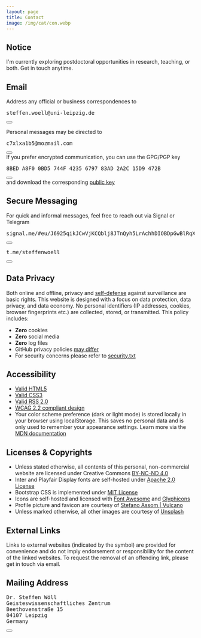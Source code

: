 ```yaml
---
layout: page
title: Contact
image: /img/cat/con.webp
---
```


<h2>Notice</h2>
<div class="box-note mb-60">
<i class="fas fa-thumbtack icon-inline icon-accent" role="presentation"></i>I'm currently exploring postdoctoral opportunities in research, teaching, or both. Get in touch anytime.
</div>

<h2>Email</h2>

<div class="box-success">
<p>Address any official or business correspondences to</p>
<div class="copy-container">
  <pre><i class="fas fa-university icon-inline" role="presentation"></i>steffen.woell@uni-leipzig.de</pre>
  <button class="copy-btn" data-code="steffen.woell@uni-leipzig.de" title="Copy to clipboard">
    <i class="fas fa-copy"></i>
  </button>
</div>
<p class="mt-5">Personal messages may be directed to</p>
<div class="copy-container">
  <pre><i class="fas fa-mail-bulk icon-inline" role="presentation"></i>c7xlxa1b5@mozmail.com</pre>
  <button class="copy-btn" data-code="c7xlxa1b5@mozmail.com" title="Copy to clipboard">
    <i class="fas fa-copy"></i>
  </button>
</div>
</div>

<div class="box-note mb-60">
  If you prefer encrypted communication, you can use the GPG/PGP key 
  <div class="copy-container">
    <pre><i class="fas fa-fingerprint icon-inline" role="presentation"></i>8BED A8F0 0BD5 744F 4235 6797 83AD 2A2C 15D9 472B</pre>
    <button class="copy-btn" data-code="8BED A8F0 0BD5 744F 4235 6797 83AD 2A2C 15D9 472B" title="Copy to clipboard">
      <i class="fas fa-copy"></i>
    </button>
  </div>
  and download the corresponding <a href="/doc/keys/steffenwoell_pgp_public_key.asc">public key<i class="fas fa-link" role="presentation"></i></a>
</div>

<h2>Secure Messaging</h2>
<div class="box-note mb-60">
  For quick and informal messages, feel free to reach out via Signal or Telegram
  <div class="copy-container" style="margin-top: 1em;">
    <pre><i class="fas fa-comment-dots icon-inline" role="presentation"></i>signal.me/#eu/J6925qikJCwVjKCQblj8JTnQyh5LrAchhDIOBDpGwBlRqX1mnpJOkqEIPe6oXkmF</pre>
    <button class="copy-btn" data-code="signal.me/#eu/J6925qikJCwVjKCQblj8JTnQyh5LrAchhDIOBDpGwBlRqX1mnpJOkqEIPe6oXkmF" title="Copy to clipboard">
      <i class="fas fa-copy"></i>
    </button>
  </div>
  <div class="copy-container" style="margin-top: 1em;">
    <pre><i class="fab fa-telegram-plane icon-inline" role="presentation"></i>t.me/steffenwoell</pre>
    <button class="copy-btn" data-code="t.me/steffenwoell" title="Copy to clipboard">
      <i class="fas fa-copy"></i>
    </button>
  </div>
</div>

<h2>Data Privacy</h2>
<div class="box-success mb-60">
Both online and offline, privacy and <a href="https://ssd.eff.org/">self-defense<i class="fas fa-external-link-alt" role="presentation"></i></a> against surveillance are basic rights. This website is designed with a focus on data protection, data privacy, and data economy. No personal identifiers (IP addresses, cookies, browser fingerprints etc.) are collected, stored, or transmitted. This policy includes:
  <ul class="fa-ul">
    <li><span class="fa-li"><i class="fas fa-cookie-bite" role="presentation"></i></span><b>Zero</b> cookies</li>
    <li><span class="fa-li"><i class="fas fa-thumbs-down" role="presentation"></i></span><b>Zero</b> social media</li>
    <li><span class="fa-li"><i class="fas fa-burn" role="presentation"></i></span><b>Zero</b> log files</li>
    <li><span class="fa-li"><i class="fab fa-github-alt" role="presentation"></i></span>GitHub  privacy policies <a href="https://docs.github.com/en/site-policy/privacy-policies/github-privacy-statement">may differ<i class="fas fa-external-link-alt" role="presentation"></i></a></li>
    <li><span class="fa-li"><i class="fas fa-user-shield" role="presentation"></i></span>For security concerns please refer to <a href="/well-known/security.txt">security.txt</a><i class="fas fa-link" role="presentation"></i></li>
  </ul>
</div>

<h2>Accessibility</h2>
<div class="box-success mb-60">
  <ul class="fa-ul">
    <li><span class="fa-li"><i class="fab fa-html5" role="presentation"></i></span><a href="https://validator.w3.org/nu/?doc=https%3A%2F%2Fsteffenwoell.github.io%2F">Valid <span class="pre-inline">HTML5</span><i class="fas fa-external-link-alt" role="presentation"></i></a></li>
    <li><span class="fa-li"><i class="fab fa-css3-alt" role="presentation"></i></span><a href="https://jigsaw.w3.org/css-validator/validator?uri=https%3A%2F%2Fsteffenwoell.github.io">Valid <span class="pre-inline">CSS3</span><i class="fas fa-external-link-alt" role="presentation"></i></a></li>
    <li><span class="fa-li"><i class="fas fa-rss-square" role="presentation"></i></span><a href="http://www.rssboard.org/rss-validator/check.cgi?url=https%3A//steffenwoell.github.io/feed.xml">Valid <span class="pre-inline">RSS 2.0</span><i class="fas fa-external-link-alt" role="presentation"></i></a></li>
    <li><span class="fa-li"><i class="fas fa-universal-access" role="presentation"></i></span><a href="https://wave.webaim.org/report#/https://steffenwoell.github.io/"><span class="pre-inline">WCAG 2.2</span> compliant design<i class="fas fa-external-link-alt" role="presentation"></i></a></li>
    <li><span class="fa-li"><i class="fas fa-info-circle" role="presentation"></i></span>Your color scheme preference (dark or light mode) is stored locally in your browser using <span class="pre-inline">localStorage</span>. This saves no personal data and is only used to remember your appearance settings. Learn more via the <a href="https://developer.mozilla.org/en-US/docs/Web/API/Window/localStorage">MDN documentation<i class="fas fa-external-link-alt" role="presentation"></i></a></li>
  </ul>
</div>

<h2>Licenses & Copyrights</h2>
<div class="box-note mb-60">
<ul class="list-copy" role="list">
<li>Unless stated otherwise, all contents of this personal, non-commercial website are licensed under Creative Commons <a rel="license" href="/doc/legal/CC-LICENSE.txt">BY-NC-ND 4.0<i class="fas fa-file" role="presentation"></i></a></li>
<li><span class="pre-inline">Inter</span> and <span class="pre-inline">Playfair Display</span> fonts are self-hosted under <a rel="license" href="/doc/legal/APACHE-LICENSE.txt">Apache 2.0 License<i class="fas fa-file" role="presentation"></i></a></li>
<li><span class="pre-inline">Bootstrap CSS</span> is implemented under <a rel="license" href="/doc/legal/MIT-LICENSE.txt">MIT License<i class="fas fa-file" role="presentation"></i></a></li>
<li>Icons are self-hosted and licensed with <a rel="license" href="/doc/legal/FA-LICENSE.txt">Font Awesome<i class="fas fa-file" role="presentation"></i></a> and <a rel="license" href="https://glyphicons.com/license/">Glyphicons<i class="fas fa-external-link-alt" role="presentation"></i></a></li>
<li>Profile picture and favicon are courtesy of <a href="https://savee.it/vulcano/">Stefano Assom | Vulcano<i class="fas fa-external-link-alt" role="presentation"></i></a></li>
<li>Unless marked otherwise, all other images are courtesy of <a rel="license" href="https://unsplash.com/license">Unsplash<i class="fas fa-external-link-alt" role="presentation"></i></a></li>
</ul>
</div>

<h2>External Links</h2>
<div class="box-note mb-60">
<i class="fas fa-network-wired icon-inline" role="presentation"></i>Links to external websites (indicated by the<i class="fas fa-external-link-alt" role="presentation"></i> symbol) are provided for convenience and do not imply endorsement or responsibility for the content of the linked websites. To request the removal of an offending link, please get in touch via email.
</div>

<h2>Mailing Address</h2>
<div class="box-note mb-100 copy-container">
<pre>Dr. Steffen Wöll
Geisteswissenschaftliches Zentrum
Beethovenstraße 15
04107 Leipzig
Germany</pre>
  <button class="copy-btn" data-code="Dr. Steffen Wöll
Geisteswissenschaftliches Zentrum
Beethovenstraße 15
04107 Leipzig
Germany" title="Copy to clipboard">
    <i class="fas fa-copy"></i>
  </button>
</div>
